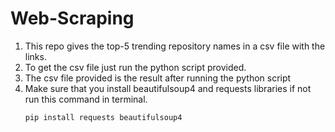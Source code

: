# Web-Scraping
1) This repo gives the top-5 trending repository names in a csv file with the links.
2) To get the csv file just run the python script provided.
3) The csv file provided is the result after running the python script
4) Make sure that you install beautifulsoup4 and requests libraries if not run this command in terminal.
   ```bash
   pip install requests beautifulsoup4
